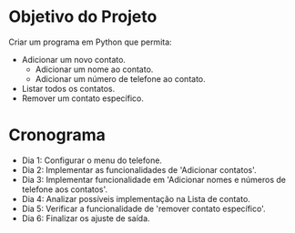 # Objetivo do Projeto

Criar um programa em Python que permita:
- Adicionar um novo contato.
    - Adicionar um nome ao contato.
    - Adicionar um número de telefone ao contato.
- Listar todos os contatos.
- Remover um contato específico.

# Cronograma 

- Dia 1: Configurar o menu do telefone.
- Dia 2: Implementar as funcionalidades de 'Adicionar contatos'.
- Dia 3: Implementar funcionalidade em 'Adicionar nomes e números de telefone aos contatos'.
- Dia 4: Analizar possíveis implementação na Lista de contato.
- Dia 5: Verificar a funcionalidade de 'remover contato específico'.
- Dia 6: Finalizar os ajuste de saída.

